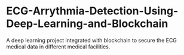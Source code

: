 # ECG-Arrythmia-Detection-Using-Deep-Learning-and-Blockchain
A deep learning project integrated with blockchain to secure the ECG medical data in different medical facilities. 
